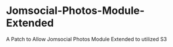 Jomsocial-Photos-Module-Extended
================================

A Patch to Allow Jomsocial Photos Module Extended to utilized S3